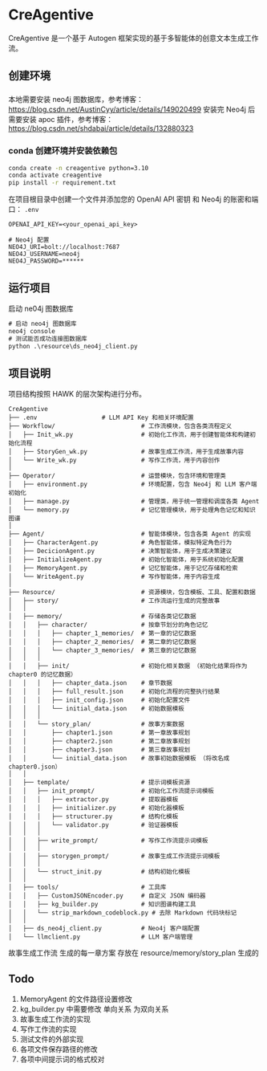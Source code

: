 # CreAgentive

CreAgentive 是一个基于 Autogen 框架实现的基于多智能体的创意文本生成工作流。

## 创建环境

### 

本地需要安装 neo4j 图数据库，参考博客：https://blog.csdn.net/AustinCyy/article/details/149020499
安装完 Neo4j 后需要安装 apoc 插件，参考博客：https://blog.csdn.net/shdabai/article/details/132880323

### conda 创建环境并安装依赖包

```cmd
conda create -n creagentive python=3.10
conda activate creagentive
pip install -r requirement.txt
```

在项目根目录中创建一个文件并添加您的 OpenAI API 密钥 和 Neo4j 的账密和端口： `.env`

```raw
OPENAI_API_KEY=<your_openai_api_key>

# Neo4j 配置
NEO4J_URI=bolt://localhost:7687
NEO4J_USERNAME=neo4j
NEO4J_PASSWORD=******
```


## 运行项目

启动 ne04j 图数据库

```cmd
# 启动 neo4j 图数据库
neo4j console
# 测试能否成功连接图数据库
python .\resource\ds_neo4j_client.py 
```

## 项目说明

项目结构按照 HAWK 的层次架构进行分布。

```raw
CreAgentive
├── .env                  # LLM API Key 和相关环境配置
├── Workflow/                        # 工作流模块，包含各类流程定义
│   ├── Init_wk.py                   # 初始化工作流，用于创建智能体和构建初始化流程
│   ├── StoryGen_wk.py               # 故事生成工作流，用于生成故事内容
│   └── Write_wk.py                  # 写作工作流，用于内容创作
│
├── Operator/                        # 运营模块，包含环境和管理类
│   ├── environment.py               # 环境配置，包含 Neo4j 和 LLM 客户端初始化
│   ├── manage.py                    # 管理类，用于统一管理和调度各类 Agent
│   └── memory.py                    # 记忆管理模块，用于处理角色记忆和知识图谱
│
├── Agent/                           # 智能体模块，包含各类 Agent 的实现
│   ├── CharacterAgent.py            # 角色智能体，模拟特定角色行为
│   ├── DecicionAgent.py             # 决策智能体，用于生成决策建议
│   ├── InitializeAgent.py           # 初始化智能体，用于系统初始化配置
│   ├── MemoryAgent.py               # 记忆智能体，用于记忆存储和检索
│   └── WriteAgent.py                # 写作智能体，用于内容生成
│
├── Resource/                        # 资源模块，包含模板、工具、配置和数据
│   ├── story/                       # 工作流运行生成的完整故事                 
│   │
│   ├── memory/                      # 存储各类记忆数据
│   │   ├── character/               # 按章节划分的角色记忆
│   │   │   ├── chapter_1_memories/  # 第一章的记忆数据
│   │   │   ├── chapter_2_memories/  # 第二章的记忆数据
│   │   │   └── chapter_3_memories/  # 第三章的记忆数据
│   │   │
│   │   ├── init/                    # 初始化相关数据 （初始化结果将作为 chapter0 的记忆数据）
│   │   │   ├── chapter_data.json    # 章节数据
│   │   │   ├── full_result.json     # 初始化流程的完整执行结果
│   │   │   ├── init_config.json     # 初始化配置文件
│   │   │   └── initial_data.json    # 初始数据模板
│   │   │
│   │   └── story_plan/              # 故事方案数据
│   │       ├── chapter1.json        # 第一章故事规划
│   │       ├── chapter2.json        # 第二章故事规划
│   │       ├── chapter3.json        # 第三章故事规划
│   │       └── initial_data.json    # 故事初始数据模板 （将改名成 chapter0.json）
│   │
│   ├── template/                    # 提示词模板资源
│   │   ├── init_prompt/             # 初始化工作流提示词模板
│   │   │   ├── extractor.py         # 提取器模板
│   │   │   ├── initializer.py       # 初始化器模板
│   │   │   ├── structurer.py        # 结构化模板
│   │   │   └── validator.py         # 验证器模板
│   │   │ 
│   │   ├── write_prompt/            # 写作工作流提示词模板 
│   │   │
│   │   ├── storygen_prompt/         # 故事生成工作流提示词模板
│   │   │
│   │   └── struct_init.py           # 结构初始化模板
│   │
│   ├── tools/                       # 工具库
│   │   ├── CustomJSONEncoder.py     # 自定义 JSON 编码器
│   │   ├── kg_builder.py            # 知识图谱构建工具
│   │   └── strip_markdown_codeblock.py # 去除 Markdown 代码块标记
│   │
│   ├── ds_neo4j_client.py           # Neo4j 客户端配置
│   └── llmclient.py                 # LLM 客户端管理
```

故事生成工作流 生成的每一章方案 存放在 resource/memory/story_plan
生成的


## Todo

1. MemoryAgent 的文件路径设置修改
2. kg_builder.py 中需要修改 单向关系 为双向关系
3. 故事生成工作流的实现
4. 写作工作流的实现
5. 测试文件的外部实现
6. 各项文件保存路径的修改
7. 各项中间提示词的格式校对


